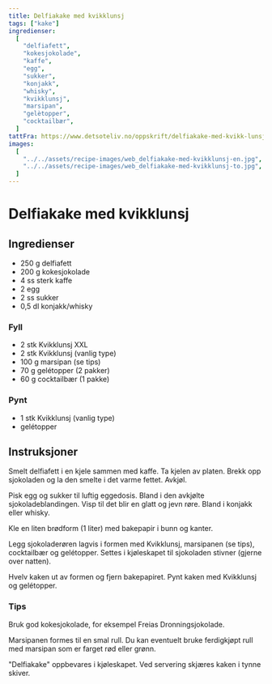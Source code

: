```yaml
---
title: Delfiakake med kvikklunsj
tags: ["kake"]
ingredienser:
  [
    "delfiafett",
    "kokesjokolade",
    "kaffe",
    "egg",
    "sukker",
    "konjakk",
    "whisky",
    "kvikklunsj",
    "marsipan",
    "gelètopper",
    "cocktailbær",
  ]
tattFra: https://www.detsoteliv.no/oppskrift/delfiakake-med-kvikk-lunsj
images:
  [
    "../../assets/recipe-images/web_delfiakake-med-kvikklunsj-en.jpg",
    "../../assets/recipe-images/web_delfiakake-med-kvikklunsj-to.jpg",
  ]
---
```


# Delfiakake med kvikklunsj

## Ingredienser

- 250 g delfiafett
- 200 g kokesjokolade
- 4 ss sterk kaffe
- 2 egg
- 2 ss sukker
- 0,5 dl konjakk/whisky

### Fyll

- 2 stk Kvikklunsj XXL
- 2 stk Kvikklunsj (vanlig type)
- 100 g marsipan (se tips)
- 70 g gelétopper (2 pakker)
- 60 g cocktailbær (1 pakke)

### Pynt

- 1 stk Kvikklunsj (vanlig type)
- gelétopper

## Instruksjoner

Smelt delfiafett i en kjele sammen med kaffe. Ta kjelen av platen. Brekk opp sjokoladen og la den smelte i det varme fettet. Avkjøl.

Pisk egg og sukker til luftig eggedosis. Bland i den avkjølte sjokoladeblandingen. Visp til det blir en glatt og jevn røre. Bland i konjakk eller whisky.

Kle en liten brødform (1 liter) med bakepapir i bunn og kanter.

Legg sjokoladerøren lagvis i formen med Kvikklunsj, marsipanen (se tips), cocktailbær og gelétopper. Settes i kjøleskapet til sjokoladen stivner (gjerne over natten).

Hvelv kaken ut av formen og fjern bakepapiret. Pynt kaken med Kvikklunsj og gelétopper.

### Tips

Bruk god kokesjokolade, for eksempel Freias Dronningsjokolade.

Marsipanen formes til en smal rull. Du kan eventuelt bruke ferdigkjøpt rull med marsipan som er farget rød eller grønn.

"Delfiakake" oppbevares i kjøleskapet. Ved servering skjæres kaken i tynne skiver.
